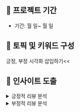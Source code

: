 ## 🐾 프로젝트 기간

- 기간: 월 일~ 월 일
  

## 🐾 토픽 및 키워드 구성

긍정, 부정 시각화 삽입하기<<


## 🐾 인사이트 도출
<details>
<summary>긍정적 리뷰 분석</summary>

</details>


<details>
<summary>부정적 리뷰 분석</summary>

</details>








